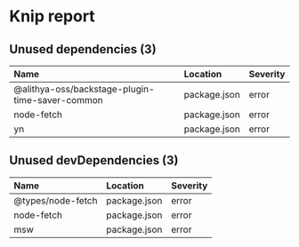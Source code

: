 # Knip report

## Unused dependencies (3)

| Name                                            | Location     | Severity |
| :---------------------------------------------- | :----------- | :------- |
| @alithya-oss/backstage-plugin-time-saver-common | package.json | error    |
| node-fetch                                      | package.json | error    |
| yn                                              | package.json | error    |

## Unused devDependencies (3)

| Name              | Location     | Severity |
| :---------------- | :----------- | :------- |
| @types/node-fetch | package.json | error    |
| node-fetch        | package.json | error    |
| msw               | package.json | error    |
